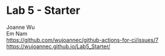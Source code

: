 # Lab 5 - Starter
Joanne Wu \
Em Nam \
https://github.com/wujoannec/github-actions-for-ci/issues/7 \
https://wujoannec.github.io/Lab5_Starter/
